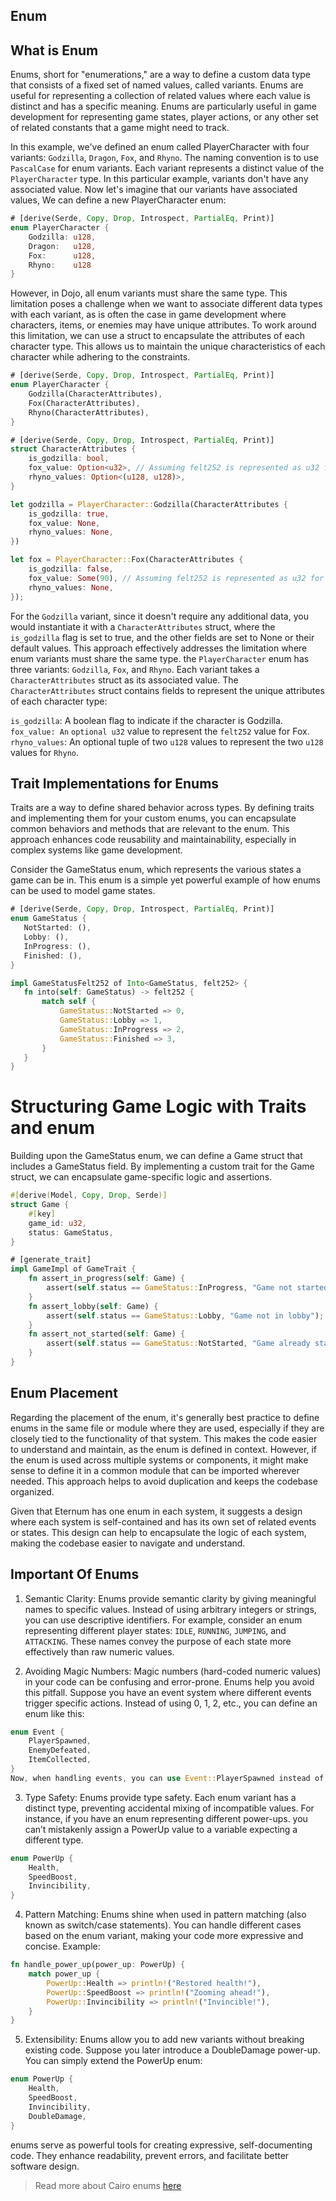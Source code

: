 ## Enum

## What is Enum
Enums, short for "enumerations," are a way to define a custom data type that consists of a fixed set of named values, called variants. Enums are useful for representing a collection of related values where each value is distinct and has a specific meaning. Enums are particularly useful in game development for representing game states, player actions, or any other set of related constants that a game might need to track.

In this example, we've defined an enum called PlayerCharacter with four variants: `Godzilla`, `Dragon`, `Fox`, and `Rhyno`. The naming convention is to use `PascalCase` for enum variants. Each variant represents a distinct value of the `PlayerCharacter` type. In this particular example, variants don't have any associated value. 
Now let's imagine that our variants have associated values, We can define a new PlayerCharacter enum:

```rust
# [derive(Serde, Copy, Drop, Introspect, PartialEq, Print)]
enum PlayerCharacter {
    Godzilla: u128,
    Dragon:   u128,
    Fox:      u128,
    Rhyno:    u128
}

```
However, in Dojo, all enum variants must share the same type. This limitation poses a challenge when we want to associate different data types with each variant, as is often the case in game development where characters, items, or enemies may have unique attributes.
To work around this limitation, we can use a struct to encapsulate the attributes of each character type. This allows us to maintain the unique characteristics of each character while adhering to the constraints.

```rust
# [derive(Serde, Copy, Drop, Introspect, PartialEq, Print)]
enum PlayerCharacter {
    Godzilla(CharacterAttributes),
    Fox(CharacterAttributes),
    Rhyno(CharacterAttributes),
}

# [derive(Serde, Copy, Drop, Introspect, PartialEq, Print)]
struct CharacterAttributes {
    is_godzilla: bool,
    fox_value: Option<u32>, // Assuming felt252 is represented as u32 for simplicity
    rhyno_values: Option<(u128, u128)>,
}

let godzilla = PlayerCharacter::Godzilla(CharacterAttributes {
    is_godzilla: true,
    fox_value: None,
    rhyno_values: None,
})

let fox = PlayerCharacter::Fox(CharacterAttributes {
    is_godzilla: false,
    fox_value: Some(90), // Assuming felt252 is represented as u32 for simplicity
    rhyno_values: None,
});
```
For the `Godzilla` variant, since it doesn't require any additional data, you would instantiate it with a `CharacterAttributes` struct, where the `is_godzilla` flag is set to true, and the other fields are set to None or their default values. This approach effectively addresses the limitation where enum variants must share the same type.
the `PlayerCharacter` enum has three variants: `Godzilla`, `Fox`, and `Rhyno`. Each variant takes a `CharacterAttributes` struct as its associated value. The `CharacterAttributes` struct contains fields to represent the unique attributes of each character type:

`is_godzilla`: A boolean flag to indicate if the character is Godzilla.
`fox_value: An`  `optional u32` value to represent the `felt252` value for Fox.
`rhyno_values`: An optional tuple of two  `u128` values to represent the two `u128` values for `Rhyno`.

## Trait Implementations for Enums

 Traits are a way to define shared behavior across types. By defining traits and implementing them for your custom enums, you can encapsulate common behaviors and methods that are relevant to the enum. This approach enhances code reusability and maintainability, especially in complex systems like game development.

Consider the GameStatus enum, which represents the various states a game can be in. This enum is a simple yet powerful example of how enums can be used to model game states.

 ``` rust
# [derive(Serde, Copy, Drop, Introspect, PartialEq, Print)]
enum GameStatus {
    NotStarted: (),
    Lobby: (),
    InProgress: (),
    Finished: (),
}
```

<!-- We define an into trait -->
 ``` rust
impl GameStatusFelt252 of Into<GameStatus, felt252> {
    fn into(self: GameStatus) -> felt252 {
        match self {
            GameStatus::NotStarted => 0,
            GameStatus::Lobby => 1,
            GameStatus::InProgress => 2,
            GameStatus::Finished => 3,
        }
    }
}
```

# Structuring Game Logic with Traits and enum
Building upon the GameStatus enum, we can define a Game struct that includes a GameStatus field. By implementing a custom trait for the Game struct, we can encapsulate game-specific logic and assertions.
```rust
#[derive(Model, Copy, Drop, Serde)]
struct Game {
    #[key]
    game_id: u32,
    status: GameStatus,
}

# [generate_trait]
impl GameImpl of GameTrait {
    fn assert_in_progress(self: Game) {
        assert(self.status == GameStatus::InProgress, "Game not started");
    }
    fn assert_lobby(self: Game) {
        assert(self.status == GameStatus::Lobby, "Game not in lobby");
    }
    fn assert_not_started(self: Game) {
        assert(self.status == GameStatus::NotStarted, "Game already started");
    }
}
```

## Enum Placement
Regarding the placement of the enum, it's generally best practice to define enums in the same file or module where they are used, especially if they are closely tied to the functionality of that system. This makes the code easier to understand and maintain, as the enum is defined in context. However, if the enum is used across multiple systems or components, it might make sense to define it in a common module that can be imported wherever needed. This approach helps to avoid duplication and keeps the codebase organized.

Given that Eternum has one enum in each system, it suggests a design where each system is self-contained and has its own set of related events or states. This design can help to encapsulate the logic of each system, making the codebase easier to navigate and understand.

## Important Of Enums 
1. Semantic Clarity:
Enums provide semantic clarity by giving meaningful names to specific values. Instead of using arbitrary integers or strings, you can use descriptive identifiers.
For example, consider an enum representing different player states: `IDLE`, `RUNNING`, `JUMPING`, and `ATTACKING`. These names convey the purpose of each state more effectively than raw numeric values.

2. Avoiding Magic Numbers:
Magic numbers (hard-coded numeric values) in your code can be confusing and error-prone. Enums help you avoid this pitfall.
Suppose you have an event system where different events trigger specific actions. Instead of using 0, 1, 2, etc., you can define an enum like this:

``` rust 
enum Event {
    PlayerSpawned,
    EnemyDefeated,
    ItemCollected,
}
Now, when handling events, you can use Event::PlayerSpawned instead of an arbitrary number.
```

3. Type Safety:
Enums provide type safety. Each enum variant has a distinct type, preventing accidental mixing of incompatible values.
For instance, if you have an enum representing different power-ups. you can’t mistakenly assign a PowerUp value to a variable expecting a different type.

```rust
enum PowerUp {
    Health,
    SpeedBoost,
    Invincibility,
}
```
4. Pattern Matching:
Enums shine when used in pattern matching (also known as switch/case statements).
You can handle different cases based on the enum variant, making your code more expressive and concise. Example:
``` rust 
fn handle_power_up(power_up: PowerUp) {
    match power_up {
        PowerUp::Health => println!("Restored health!"),
        PowerUp::SpeedBoost => println!("Zooming ahead!"),
        PowerUp::Invincibility => println!("Invincible!"),
    }
}

```

5. Extensibility:
Enums allow you to add new variants without breaking existing code.
Suppose you later introduce a DoubleDamage power-up. You can simply extend the PowerUp enum:

```Rust
enum PowerUp {
    Health,
    SpeedBoost,
    Invincibility,
    DoubleDamage,
}
```

 enums serve as powerful tools for creating expressive, self-documenting code. They enhance readability, prevent errors, and facilitate better software design.

> Read more about Cairo enums [here](https://book.cairo-lang.org/ch06-00-enums-and-pattern-matching.html)




